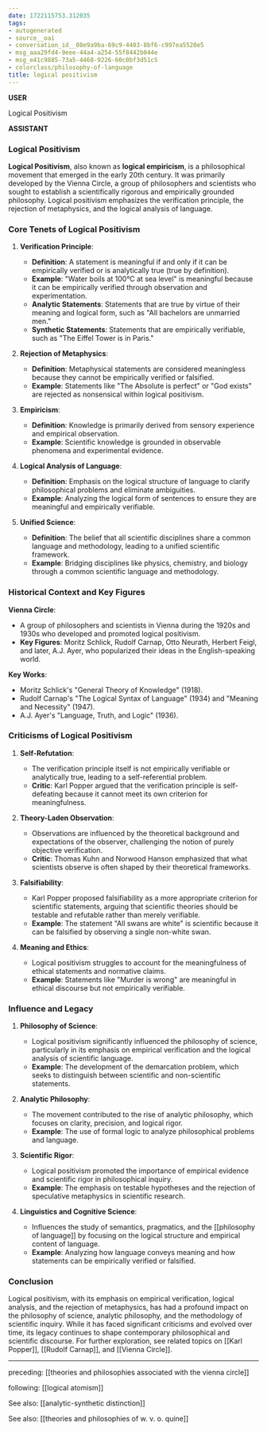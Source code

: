 ```yaml
---
date: 1722115753.312035
tags:
- autogenerated
- source__oai
- conversation_id__08e9a9ba-69c9-4403-8bf6-c997ea5520e5
- msg_aaa29fd4-9eee-44a4-a254-55f8442b044e
- msg_e41c9885-73a5-4468-9226-60c0bf3d51c5
- colorclass/philosophy-of-language
title: logical positivism
---
```


**USER**

Logical Positivism


**ASSISTANT**

### Logical Positivism

**Logical Positivism**, also known as **logical empiricism**, is a philosophical movement that emerged in the early 20th century. It was primarily developed by the Vienna Circle, a group of philosophers and scientists who sought to establish a scientifically rigorous and empirically grounded philosophy. Logical positivism emphasizes the verification principle, the rejection of metaphysics, and the logical analysis of language.

### Core Tenets of Logical Positivism

1. **Verification Principle**:
   - **Definition**: A statement is meaningful if and only if it can be empirically verified or is analytically true (true by definition).
   - **Example**: "Water boils at 100°C at sea level" is meaningful because it can be empirically verified through observation and experimentation.
   - **Analytic Statements**: Statements that are true by virtue of their meaning and logical form, such as "All bachelors are unmarried men."
   - **Synthetic Statements**: Statements that are empirically verifiable, such as "The Eiffel Tower is in Paris."

2. **Rejection of Metaphysics**:
   - **Definition**: Metaphysical statements are considered meaningless because they cannot be empirically verified or falsified.
   - **Example**: Statements like "The Absolute is perfect" or "God exists" are rejected as nonsensical within logical positivism.

3. **Empiricism**:
   - **Definition**: Knowledge is primarily derived from sensory experience and empirical observation.
   - **Example**: Scientific knowledge is grounded in observable phenomena and experimental evidence.

4. **Logical Analysis of Language**:
   - **Definition**: Emphasis on the logical structure of language to clarify philosophical problems and eliminate ambiguities.
   - **Example**: Analyzing the logical form of sentences to ensure they are meaningful and empirically verifiable.

5. **Unified Science**:
   - **Definition**: The belief that all scientific disciplines share a common language and methodology, leading to a unified scientific framework.
   - **Example**: Bridging disciplines like physics, chemistry, and biology through a common scientific language and methodology.

### Historical Context and Key Figures

**Vienna Circle**:
- A group of philosophers and scientists in Vienna during the 1920s and 1930s who developed and promoted logical positivism.
- **Key Figures**: Moritz Schlick, Rudolf Carnap, Otto Neurath, Herbert Feigl, and later, A.J. Ayer, who popularized their ideas in the English-speaking world.

**Key Works**:
- Moritz Schlick's "General Theory of Knowledge" (1918).
- Rudolf Carnap's "The Logical Syntax of Language" (1934) and "Meaning and Necessity" (1947).
- A.J. Ayer's "Language, Truth, and Logic" (1936).

### Criticisms of Logical Positivism

1. **Self-Refutation**:
   - The verification principle itself is not empirically verifiable or analytically true, leading to a self-referential problem.
   - **Critic**: Karl Popper argued that the verification principle is self-defeating because it cannot meet its own criterion for meaningfulness.

2. **Theory-Laden Observation**:
   - Observations are influenced by the theoretical background and expectations of the observer, challenging the notion of purely objective verification.
   - **Critic**: Thomas Kuhn and Norwood Hanson emphasized that what scientists observe is often shaped by their theoretical frameworks.

3. **Falsifiability**:
   - Karl Popper proposed falsifiability as a more appropriate criterion for scientific statements, arguing that scientific theories should be testable and refutable rather than merely verifiable.
   - **Example**: The statement "All swans are white" is scientific because it can be falsified by observing a single non-white swan.

4. **Meaning and Ethics**:
   - Logical positivism struggles to account for the meaningfulness of ethical statements and normative claims.
   - **Example**: Statements like "Murder is wrong" are meaningful in ethical discourse but not empirically verifiable.

### Influence and Legacy

1. **Philosophy of Science**:
   - Logical positivism significantly influenced the philosophy of science, particularly in its emphasis on empirical verification and the logical analysis of scientific language.
   - **Example**: The development of the demarcation problem, which seeks to distinguish between scientific and non-scientific statements.

2. **Analytic Philosophy**:
   - The movement contributed to the rise of analytic philosophy, which focuses on clarity, precision, and logical rigor.
   - **Example**: The use of formal logic to analyze philosophical problems and language.

3. **Scientific Rigor**:
   - Logical positivism promoted the importance of empirical evidence and scientific rigor in philosophical inquiry.
   - **Example**: The emphasis on testable hypotheses and the rejection of speculative metaphysics in scientific research.

4. **Linguistics and Cognitive Science**:
   - Influences the study of semantics, pragmatics, and the [[philosophy of language]] by focusing on the logical structure and empirical content of language.
   - **Example**: Analyzing how language conveys meaning and how statements can be empirically verified or falsified.

### Conclusion

Logical positivism, with its emphasis on empirical verification, logical analysis, and the rejection of metaphysics, has had a profound impact on the philosophy of science, analytic philosophy, and the methodology of scientific inquiry. While it has faced significant criticisms and evolved over time, its legacy continues to shape contemporary philosophical and scientific discourse. For further exploration, see related topics on [[Karl Popper]], [[Rudolf Carnap]], and [[Vienna Circle]].


---

preceding: [[theories and philosophies associated with the vienna circle]]  


following: [[logical atomism]]

See also: [[analytic-synthetic distinction]]


See also: [[theories and philosophies of w. v. o. quine]]